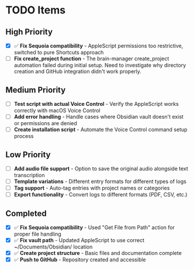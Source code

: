 # TODO Items

## High Priority
- [x] ✅ **Fix Sequoia compatibility** - AppleScript permissions too restrictive, switched to pure Shortcuts approach
- [ ] **Fix create_project function** - The brain-manager create_project automation failed during initial setup. Need to investigate why directory creation and GitHub integration didn't work properly.

## Medium Priority  
- [ ] **Test script with actual Voice Control** - Verify the AppleScript works correctly with macOS Voice Control
- [ ] **Add error handling** - Handle cases where Obsidian vault doesn't exist or permissions are denied
- [ ] **Create installation script** - Automate the Voice Control command setup process

## Low Priority
- [ ] **Add audio file support** - Option to save the original audio alongside text transcription  
- [ ] **Template variations** - Different entry formats for different types of logs
- [ ] **Tag support** - Auto-tag entries with project names or categories
- [ ] **Export functionality** - Convert logs to different formats (PDF, CSV, etc.)

## Completed
- [x] ✅ **Fix Sequoia compatibility** - Used "Get File from Path" action for proper file handling
- [x] ✅ **Fix vault path** - Updated AppleScript to use correct ~/Documents/Obsidian/ location
- [x] ✅ **Create project structure** - Basic files and documentation complete
- [x] ✅ **Push to GitHub** - Repository created and accessible
